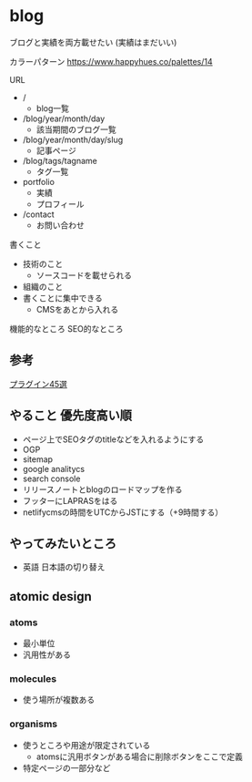 # blog
ブログと実績を両方載せたい
(実績はまだいい)

カラーパターン
https://www.happyhues.co/palettes/14

URL
* /
  * blog一覧
* /blog/year/month/day
  * 該当期間のブログ一覧
* /blog/year/month/day/slug
  * 記事ページ
* /blog/tags/tagname
  * タグ一覧
* portfolio
  * 実績
  * プロフィール
* /contact
  * お問い合わせ


書くこと
* 技術のこと
  * ソースコードを載せられる
* 組織のこと
* 書くことに集中できる
  * CMSをあとから入れる


機能的なところ
SEO的なところ


## 参考
[プラグイン45選](https://qiita.com/Takumon/items/da8347f81a9f021b637f#gatsby-plugin-robots-txt)

## やること 優先度高い順
* ページ上でSEOタグのtitleなどを入れるようにする
* OGP
* sitemap
* google analitycs
* search console
* リリースノートとblogのロードマップを作る
* フッターにLAPRASをはる
* netlifycmsの時間をUTCからJSTにする（+9時間する）


## やってみたいところ
- 英語 日本語の切り替え



## atomic design
### atoms
* 最小単位
* 汎用性がある
### molecules
* 使う場所が複数ある
### organisms
* 使うところや用途が限定されている
  * atomsに汎用ボタンがある場合に削除ボタンをここで定義
* 特定ページの一部分など
